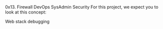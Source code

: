 0x13. Firewall
DevOps
SysAdmin
Security
For this project, we expect you to look at this concept:

Web stack debugging
